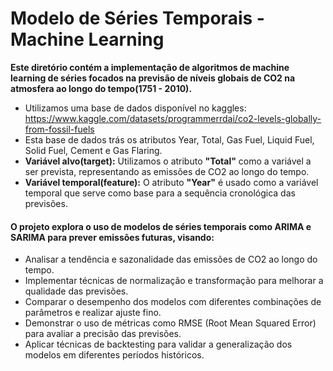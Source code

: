 # Modelo de Séries Temporais - Machine Learning

**Este diretório contém a implementação de algoritmos de machine learning de séries focados na previsão de níveis globais de CO2 na atmosfera ao longo do tempo(1751 - 2010).**
* Utilizamos uma base de dados disponível no kaggles: https://www.kaggle.com/datasets/programmerrdai/co2-levels-globally-from-fossil-fuels
* Esta base de dados trás os atributos Year, Total, Gas Fuel, Liquid Fuel, Solid Fuel, Cement e Gas Flaring.
* **Variável alvo(target):** Utilizamos o atributo **"Total"** como a variável a ser prevista, representando as emissões de CO2 ao longo do tempo.
* **Variável temporal(feature):** O atributo **"Year"** é usado como a variável temporal que serve como base para a sequência cronológica das previsões.  

#### O projeto explora o uso de modelos de séries temporais como ARIMA e SARIMA para prever emissões futuras, visando:

* Analisar a tendência e sazonalidade das emissões de CO2 ao longo do tempo.
* Implementar técnicas de normalização e transformação para melhorar a qualidade das previsões.
* Comparar o desempenho dos modelos com diferentes combinações de parâmetros e realizar ajuste fino.
* Demonstrar o uso de métricas como RMSE (Root Mean Squared Error) para avaliar a precisão das previsões.
* Aplicar técnicas de backtesting para validar a generalização dos modelos em diferentes períodos históricos.